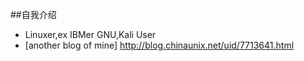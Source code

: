 ##自我介绍
- Linuxer,ex IBMer GNU,Kali User 
- [another blog of mine]  <http://blog.chinaunix.net/uid/7713641.html>
